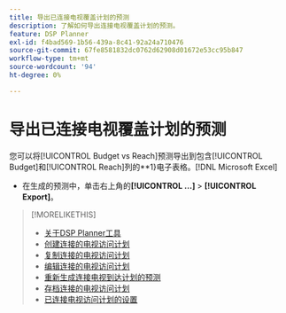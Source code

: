 ```yaml
---
title: 导出已连接电视覆盖计划的预测
description: 了解如何导出连接电视覆盖计划的预测。
feature: DSP Planner
exl-id: f4bad569-1b56-439a-8c41-92a24a710476
source-git-commit: 67fe8581832dc0762d62908d01672e53cc95b847
workflow-type: tm+mt
source-wordcount: '94'
ht-degree: 0%

---
```


# 导出已连接电视覆盖计划的预测

您可以将[!UICONTROL Budget vs Reach]预测导出到包含[!UICONTROL Budget]和[!UICONTROL Reach]列的**1}电子表格。[!DNL Microsoft Excel]

* 在生成的预测中，单击右上角的&#x200B;**[!UICONTROL ...]** > **[!UICONTROL Export]**。

>[!MORELIKETHIS]
>
>* [关于DSP Planner工具](planner-about.md)
>* [创建连接的电视访问计划](planner-create.md)
>* [复制连接的电视访问计划](planner-duplicate.md)
>* [编辑连接的电视访问计划](planner-edit.md)
>* [重新生成连接电视到达计划的预测](planner-forecast.md)
>* [存档连接的电视访问计划](planner-archive.md)
>* [已连接电视访问计划的设置](planner-settings.md)
